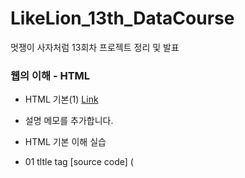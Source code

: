 # LikeLion_13th_DataCourse
멋쟁이 사자처럼 13회차 프로젝트 정리 및 발표


### 웹의 이해 - HTML
  * HTML 기본(1) [Link](https://git-scm.com/)
  * 설명 메모를 추가합니다.

  * HTML 기본 이해 실습
  * 01 tltle tag [source code] (
